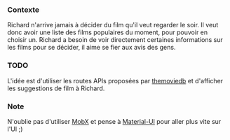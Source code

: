 ### Contexte

Richard n'arrive jamais à décider du film qu'il veut regarder le soir.
Il veut donc avoir une liste des films populaires du moment, pour pouvoir en choisir un.
Richard a besoin de voir directement certaines informations sur les films pour se décider, il aime se fier aux avis des gens.

### TODO

L'idée est d'utiliser les routes APIs proposées par [themoviedb](https://developers.themoviedb.org/3/movies) et d'afficher les suggestions de film à Richard.

### Note

N'oublie pas d'utiliser [MobX](https://mobx.js.org/README.html) et pense à [Material-UI](https://material-ui.com/) pour aller plus vite sur l'UI ;)

